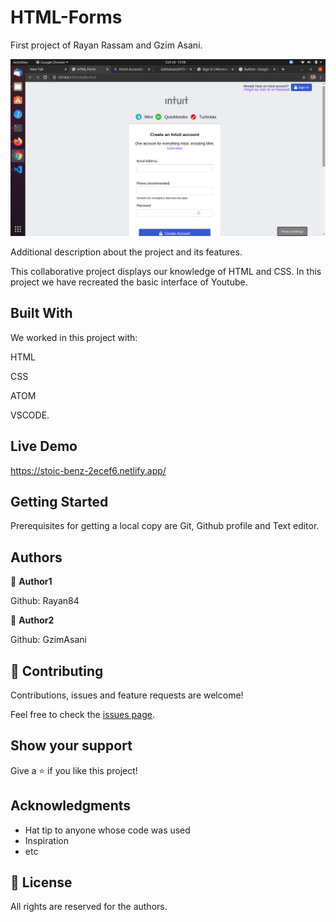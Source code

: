# HTML-Forms
First project of Rayan Rassam and Gzim Asani.

<img src='./media/screen.png'>

Additional description about the project and its features.

This collaborative project displays our knowledge of HTML and CSS. In this project we have recreated the basic interface of Youtube.

## Built With

We worked in this project with:

HTML

CSS

ATOM

VSCODE.

## Live Demo

https://stoic-benz-2ecef6.netlify.app/

## Getting Started

Prerequisites for getting a local copy are Git, Github profile and Text editor.

## Authors

👤 **Author1**

Github: Rayan84

👤 **Author2**

Github: GzimAsani

## 🤝 Contributing

Contributions, issues and feature requests are welcome!

Feel free to check the [issues page](issues/).

## Show your support

Give a ⭐️ if you like this project!

## Acknowledgments

- Hat tip to anyone whose code was used
- Inspiration
- etc

## 📝 License

All rights are reserved for the authors.